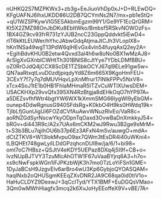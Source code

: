 nUHKQ2S7MZPKWx3+zb3g+EeJiuoVhDp0xJ+D+RLEwDQ=
KFgUAFNJ6lhxUKDD86U2DB7QCYmNs2N7/mx+pb1eStQ=
+qU1WZSPKywVIG5ESAkbmEgzm99Y1/Ge9YF1EcQrGRM=
Kt5X2ZMZ98OnJbDKu8EbItWko/Bmbsf5RSkvNOWOzFs=
1BX4GZ9cv93frR731zYJUB2ncC23GppQddvkt5iEwD4=
rIT6kKtLEUWer/hYhcJAbwGdqAtjmaJtCJh3VLoplX8=
hKn1NSa49wgT13PdW6qlHEvGx4vln54fuyqAxQ2ey2A=
+EgihBdvKHU0B2etw4Qvxd3al4h6w8oNo0BX1wMzAJ8=
ArSlgXvGXnblCWHtTh301BNlS8cJtYye7YDbLDMfBBU=
oZ0RrOJdQ4jCCX8ScDE1TZSbkOCYJ67ql9ELe91gw5w=
QN7aaRtxqtLvuD0zdIjpiqdyYd8Z6m665X9KgoHmFEU=
3CExY7f7y7q7dMUVHqvLpXnMfrur17INlkFPPv5NxV8=
xTcx4SoJ1tE1b0HB1FhIaMHmaR5ITZvCuWTlXUwsDEM=
U5ACKHXp29vvQfx395XN4RzBtgja8dEHkOqO7hYP97A=
a5DEZsvfhfWtr4bgtYW6WX1kXmmSMG66lygWI9yEbGM=
ounep4DdwRgnusG940SFdsRg+K0kbO4H9ks0HWdq19k=
TjIbLfjGunUigUi6FOZdCVfAuAwvWNuzRlvEo/VaR8c=
aoRNZGdSyrNscwYkyODpnTqOaxd3OvwBaDnXmkkyJ54=
bRGv+di443R9c/A2x7UAx6mCKM2wJ9Rwu3B2ge9sMrM=
t+S3b3BLu7qjihOU6b37p6Ez3AFxN4mSv/auwgO+mdA=
dCtZTKV8+W13lokMvpuO9ax7QWm3tEsDR4l40uWKni4=
tLBQHEt748gwLyilLDdGPzqhcnDUI8w/ja/6/1+bi98=
oml7oC7HBsz+QSJtV4eKDY5UEPaz8DXq4j5I9f+CB+o=
IvzNUpBJTVY3TzuMlcAhOTW1F67uVaaBYjrq6A3+h7o=
xs9cNwFspkWGn1iFJPKzbWjK3h7mo0TzLoYiFSn1GME=
1DyJaBCsH9JzgvElv6arBro4wU3Kp6GybjoQYOASQAM=
haqINxb2oQHUSgmKEEqZXvDNR2JA9C68qa0id0tiV1o=
HaHuCLDYZ9DexwJ+3qCcITyd/YTX1BMF+EuDGQsVMao=
3Qm0wMWhHiagfx3mcq2k6XvJoHyEEoffeX9V+vBE/7A=
